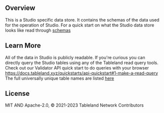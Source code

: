 ## Overview

This is a Studio specific data store. It contains the schemas of the data used for the operation of Studio.
For a quick start on what the Studio data store looks like read through [schemas](https://github.com/tablelandnetwork/studio/blob/main/packages/store/src/schema/index.ts)

## Learn More

All of the data in Studio is publicly readable. If you're curious you can directly query the Studio tables using any of the Tableland read query tools. Check out our Validator API quick start to do queries with your browser https://docs.tableland.xyz/quickstarts/api-quickstart#1-make-a-read-query
The full universally unique table names are listed [here](https://github.com/tablelandnetwork/studio/blob/main/packages/web/tables_42170.json)

## License

MIT AND Apache-2.0, © 2021-2023 Tableland Network Contributors
